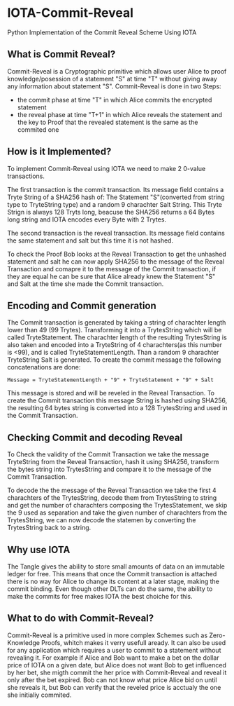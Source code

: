 # IOTA-Commit-Reveal
Python Implementation of the Commit Reveal Scheme Using IOTA 


## What is Commit Reveal?
Commit-Reveal is a Cryptographic primitive which allows user Alice to proof knowledge/posession of a statement "S" at time "T" without giving away any information about statement "S". 
Commit-Reveal is done in two Steps: 
- the commit phase at time "T" in which Alice commits the encrypted statement 
- the reveal phase at time "T+1" in which Alice reveals the statement and the key to Proof that the revealed statement is the    same as the commited one

## How is it Implemented?
To implement Commit-Reveal using IOTA we need to make 2 0-value transactions.

The first transaction is the commit transaction. Its message field contains a Tryte String of a SHA256 hash of: The Statement "S"(converted from string type to TryteString type) and a random 9 charachter Salt String. This Tryte Strign is always 128 Tryts long, beacuse the SHA256 returns a 64 Bytes long string and IOTA encodes every Byte with 2 Trytes.

The second transaction is the reveal transaction. Its message field contains the same statement and salt but this time it is not hashed. 

To check the Proof Bob looks at the Reveal Transaction to get the unhashed statement and salt he can now apply SHA256 to the message of the Reveal Transaction and comapre it to the message of the Commit transaction, if they are equal he can be sure that Alice already knew the Statement "S" and Salt at the time she made the Commit transaction.

## Encoding and Commit generation
The Commit transaction is generated by taking a string of charachter length lower than 49 (99 Trytes). Transforming it into a TrytesString which will be called TryteStatement. The charachter length of the resulting TrytesString is also taken and encoded into a TryteString of 4 charachters(as this number is <99), and is called TryteStatementLength. Than a random 9 charachter TryteString Salt is generated. To create the commit message the following concatenations are done:
 ```
 Message = TryteStatementLength + "9" + TryteStatement + "9" + Salt
 ```
This message is stored and will be reveled in the Reveal Transaction.
To create the Commit transaction this message String is hashed using SHA256, the resulting 64 bytes string is converted into a 128 TrytesString and used in the Commit Transaction.

## Checking Commit and decoding Reveal
To Check the validity of the Commit Transaction we take the message TryteString from the Reveal Transaction, hash it using SHA256, transform the bytes string into TrytesString and compare it to the message of the Commit Transaction.

To decode the the message of the Reveal Transaction we take the first 4 charachters of the TrytesString, decode them from TrytesString to string and get the number of charachters composing the TrytesStatement, we skip the 9 used as separation and take the given number of charachters from the TrytesString, we can now decode the statemen by converting the TrytesString back to a string.

## Why use IOTA
The Tangle gives the ability to store small amounts of data on an immutable ledger for free. This means that once the Commit transaction is attached there is no way for Alice to change its content at a later stage, making the commit binding.
Even though other DLTs can do the same, the ability to make the commits for free makes IOTA the best choiche for this.

## What to do with Commit-Reveal?
Commit-Reveal is a primitive used in more complex Schemes such as Zero-Knowledge Proofs, whitch makes it verry usefull aready.
It can also be used for any application which requires a user to commit to a statement without revealing it. For example if Alice and Bob want to make a bet on the dollar price of IOTA on a given date, but Alice does not want Bob to get influenced by her bet, she migth commit the her price with Commit-Reveal and reveal it only after the bet expired. Bob can not know what price Alice bid on until she reveals it, but Bob can verify that the reveled price is acctualy the one she initialiy commited.
